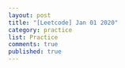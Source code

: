 ```yaml
---
layout: post
title: "[Leetcode] Jan 01 2020"
category: practice
list: Practice
comments: true
published: true
---
```


<div class='fetchDocsHere'></div>

<script>
    const data_link = "https://docs.google.com/document/d/e/2PACX-1vQPEBYZddndO56_LI7UQffhxcuvRGlZ3GLhbTKtb3p3JetB6sPVX-YLh3-XTxbsLe6Ycn_a7-Y9DIVh/pub?embedded=true"
    fetchDocs(data_link)
</script>
